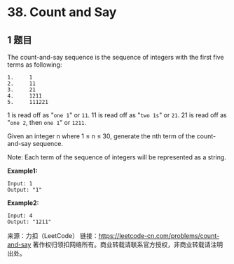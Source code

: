 # 38. Count and Say

## 1 题目

The count-and-say sequence is the sequence of integers with the first five terms as following:

```
1.     1
2.     11
3.     21
4.     1211
5.     111221
```

1 is read off as "```one 1```" or ```11```.
11 is read off as "```two 1s```" or ```21```.
21 is read off as "```one 2```, then ```one 1```" or ```1211```.

Given an integer n where 1 ≤ n ≤ 30, generate the nth term of the count-and-say sequence.

Note: Each term of the sequence of integers will be represented as a string.

**Example1:**

```
Input: 1
Output: "1"
```

**Example2:**

```
Input: 4
Output: "1211"
```

来源：力扣（LeetCode）
链接：https://leetcode-cn.com/problems/count-and-say
著作权归领扣网络所有。商业转载请联系官方授权，非商业转载请注明出处。